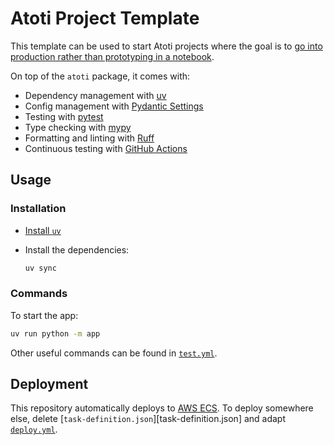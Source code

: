 # Atoti Project Template

This template can be used to start Atoti projects where the goal is to [go into production rather than prototyping in a notebook](https://docs.atoti.io/latest/deployment/going_from_a_notebook_to_an_app.html).

On top of the `atoti` package, it comes with:

- Dependency management with [uv](https://docs.astral.sh/uv)
- Config management with [Pydantic Settings](https://docs.pydantic.dev/2.6/concepts/pydantic_settings)
- Testing with [pytest](https://docs.pytest.org)
- Type checking with [mypy](http://mypy-lang.org)
- Formatting and linting with [Ruff](https://docs.astral.sh/ruff)
- Continuous testing with [GitHub Actions](https://github.com/features/actions)

## Usage

### Installation

- [Install `uv`](https://docs.astral.sh/uv/getting-started/installation)
- Install the dependencies:

  ```bash
  uv sync
  ```

### Commands

To start the app:

```bash
uv run python -m app
```

Other useful commands can be found in [`test.yml`](.github/workflows/test.yml).

## Deployment

This repository automatically deploys to [AWS ECS](https://aws.amazon.com/ecs/).
To deploy somewhere else, delete [`task-definition.json`][task-definition.json] and adapt [`deploy.yml`](.github/workflows/deploy.yml).
